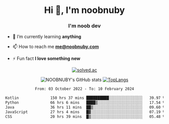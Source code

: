 <h1 align="center">Hi 👋, I'm noobnuby</h1>
<h3 align="center">I'm noob dev</h3>

- 🌱 I’m currently learning **anything**

- 📫 How to reach me **me@noobnuby.com**

- ⚡ Fun fact **I love something new**

<div align="center">
  
[![solved.ac](https://solvedac-cards-starcea.paring.moe/profile/noobnuby)](https://solved.ac/profile/noobnuby)

<div>
<div align="center">

![NOOBNUBY's GitHub stats](https://github-readme-stats.vercel.app/api?username=NOOBNUBY&show_icons=true&theme=dark)
[![TopLangs](https://github-readme-stats.vercel.app/api/top-langs/?username=NOOBNUBY&layout=compact&theme=dark)](https://github.com/anuraghazra/github-readme-stats)

</div>

<!--START_SECTION:waka-->

```txt
From: 03 October 2022 - To: 10 February 2024

Kotlin              150 hrs 37 mins ██████████░░░░░░░░░░░░░░░   39.97 %
Python              66 hrs 6 mins   ████▒░░░░░░░░░░░░░░░░░░░░   17.54 %
Java                36 hrs 11 mins  ██▒░░░░░░░░░░░░░░░░░░░░░░   09.60 %
JavaScript          27 hrs 4 mins   █▓░░░░░░░░░░░░░░░░░░░░░░░   07.19 %
CSS                 20 hrs 39 mins  █▒░░░░░░░░░░░░░░░░░░░░░░░   05.48 %
```

<!--END_SECTION:waka-->
